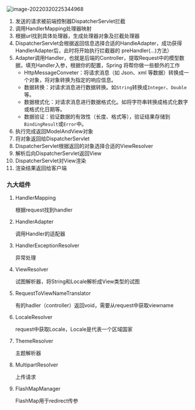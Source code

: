 ![image-20220320225344968](E:\学习笔记\typora\img\image-20220320225344968.png)

1. 发送的请求被前端控制器DispatcherServlet拦截
2. 调用HandlerMapping处理器映射
3. 根据url找到具体处理器，生成处理器对象及拦截处理器
4. DispatcherServlet会根据返回信息选择合适的HandleAdapter，成功获得HandlerAdapter后，此时将开始执行拦截器的 preHandler(…)方法）
5. Adapter调用Handler，也就是后端的Controller，提取Request中的模型数据，填充Handler入参，根据你的配置，Spring 将帮你做一些额外的工作
   - HttpMessageConveter：将请求消息（如 Json、xml 等数据）转换成一个对象，将对象转换为指定的响应信息。
   - 数据转换：对请求消息进行数据转换。如`String`转换成`Integer`、`Double`等。
   - 数据根式化：对请求消息进行数据格式化。如将字符串转换成格式化数字或格式化日期等。
   - 数据验证：验证数据的有效性（长度、格式等），验证结果存储到`BindingResult`或`Error`中。
6. 执行完成返回ModelAndView对象
7. 将对象返回给DispatcherServlet
8. DispatcherServlet根据返回的对象选择合适的ViewResolver
9. 解析后向DispatcherServlet返回View
10. DispatcherServlet对View渲染
11. 渲染结果返回给客户端

### 九大组件

1. HandlerMapping

   根据request找到handler

2. HandlerAdapter

   调用Handler的适配器

3. HandlerExceptionResolver

   异常处理

4. ViewResolver

   试图解析器，将String和Locale解析成View类型的试图

5. RequestToViewNameTranslator

   有的hadler（controller）返回void，需要从request中获取viewname

6. LocaleResolver

   request中获取Locale，Locale是代表一个区域国家

7. ThemeResolver

   主题解析器

8. MultipartResolver

   上传请求

9. FlashMapManager

   FlashMap用于redirect传参

   